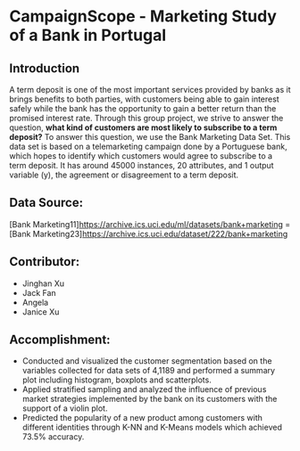 # CampaignScope - Marketing Study of a Bank in Portugal

## Introduction
A term deposit is one of the most important services provided by banks as it brings benefits to both parties, with customers being able to gain interest safely while the bank has the opportunity to gain a better return than the promised interest rate. Through this group project, we strive to answer the question, **what kind of customers are most likely to subscribe to a term deposit?** To answer this question, we use the Bank Marketing Data Set. This data set is based on a telemarketing campaign done by a Portuguese bank, which hopes to identify which customers would agree to subscribe to a term deposit. It has around 45000 instances, 20 attributes, and 1 output variable (y), the agreement or disagreement to a term deposit.

## Data Source:
[Bank Marketing11]<https://archive.ics.uci.edu/ml/datasets/bank+marketing> = [Bank Marketing23]<https://archive.ics.uci.edu/dataset/222/bank+marketing>

## Contributor: 
- Jinghan Xu
- Jack Fan
- Angela 
- Janice Xu

## Accomplishment:
- Conducted and visualized the customer segmentation based on the variables collected for data sets of 4,1189 and performed a summary plot including histogram, boxplots and scatterplots. 
- Applied stratified sampling and analyzed the influence of previous market strategies implemented by the bank on its customers with the support of a violin plot. 
- Predicted the popularity of a new product among customers with different identities through K-NN and K-Means models which achieved 73.5% accuracy.
